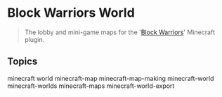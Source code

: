 # Block Warriors World

> The lobby and mini-game maps for the '[Block Warriors](https://github.com/EsotericEnderman/block-warriors-plugin)' Minecraft plugin.

## Topics

minecraft world minecraft-map minecraft-map-making minecraft-world minecraft-worlds minecraft-maps minecraft-world-export
